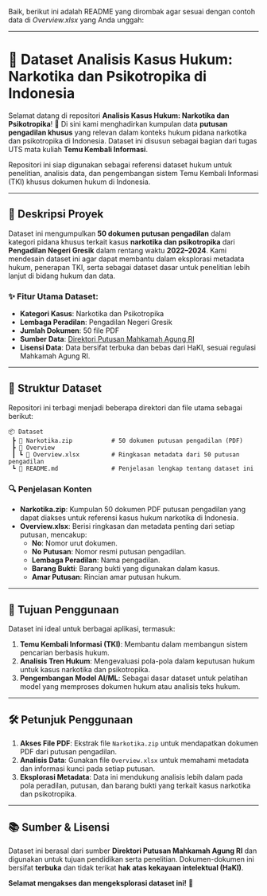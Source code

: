 Baik, berikut ini adalah README yang dirombak agar sesuai dengan contoh data di *Overview.xlsx* yang Anda unggah:

---

# 📂 **Dataset Analisis Kasus Hukum: Narkotika dan Psikotropika di Indonesia**

Selamat datang di repositori **Analisis Kasus Hukum: Narkotika dan Psikotropika**! 🎉 Di sini kami menghadirkan kumpulan data **putusan pengadilan khusus** yang relevan dalam konteks hukum pidana narkotika dan psikotropika di Indonesia. Dataset ini disusun sebagai bagian dari tugas UTS mata kuliah **Temu Kembali Informasi**.

Repositori ini siap digunakan sebagai referensi dataset hukum untuk penelitian, analisis data, dan pengembangan sistem Temu Kembali Informasi (TKI) khusus dokumen hukum di Indonesia.

---

## 📜 **Deskripsi Proyek**
Dataset ini mengumpulkan **50 dokumen putusan pengadilan** dalam kategori pidana khusus terkait kasus **narkotika dan psikotropika** dari **Pengadilan Negeri Gresik** dalam rentang waktu **2022–2024**. Kami mendesain dataset ini agar dapat membantu dalam eksplorasi metadata hukum, penerapan TKI, serta sebagai dataset dasar untuk penelitian lebih lanjut di bidang hukum dan data.

### ✨ **Fitur Utama Dataset:**
- **Kategori Kasus**: Narkotika dan Psikotropika
- **Lembaga Peradilan**: Pengadilan Negeri Gresik
- **Jumlah Dokumen**: 50 file PDF
- **Sumber Data**: [Direktori Putusan Mahkamah Agung RI](https://putusan3.mahkamahagung.go.id/direktori.html)
- **Lisensi Data**: Data bersifat terbuka dan bebas dari HaKI, sesuai regulasi Mahkamah Agung RI.

---

## 📂 **Struktur Dataset**
Repositori ini terbagi menjadi beberapa direktori dan file utama sebagai berikut:

```
📦 Dataset
 ┣ 📂 Narkotika.zip           # 50 dokumen putusan pengadilan (PDF)
 ┣ 📂 Overview
 ┃ ┗ 📄 Overview.xlsx         # Ringkasan metadata dari 50 putusan pengadilan
 ┗ 📄 README.md               # Penjelasan lengkap tentang dataset ini
```

### 🔍 **Penjelasan Konten**
- **Narkotika.zip**: Kumpulan 50 dokumen PDF putusan pengadilan yang dapat diakses untuk referensi kasus hukum narkotika di Indonesia.
- **Overview.xlsx**: Berisi ringkasan dan metadata penting dari setiap putusan, mencakup:
  - **No**: Nomor urut dokumen.
  - **No Putusan**: Nomor resmi putusan pengadilan.
  - **Lembaga Peradilan**: Nama pengadilan.
  - **Barang Bukti**: Barang bukti yang digunakan dalam kasus.
  - **Amar Putusan**: Rincian amar putusan hukum.

---

## 🎯 **Tujuan Penggunaan**
Dataset ini ideal untuk berbagai aplikasi, termasuk:
1. **Temu Kembali Informasi (TKI)**: Membantu dalam membangun sistem pencarian berbasis hukum.
2. **Analisis Tren Hukum**: Mengevaluasi pola-pola dalam keputusan hukum untuk kasus narkotika dan psikotropika.
3. **Pengembangan Model AI/ML**: Sebagai dasar dataset untuk pelatihan model yang memproses dokumen hukum atau analisis teks hukum.


---

## 🛠️ **Petunjuk Penggunaan**
1. **Akses File PDF**: Ekstrak file `Narkotika.zip` untuk mendapatkan dokumen PDF dari putusan pengadilan.
2. **Analisis Data**: Gunakan file `Overview.xlsx` untuk memahami metadata dan informasi kunci pada setiap putusan.
3. **Eksplorasi Metadata**: Data ini mendukung analisis lebih dalam pada pola peradilan, putusan, dan barang bukti yang terkait kasus narkotika dan psikotropika.

---

## 📚 **Sumber & Lisensi**
Dataset ini berasal dari sumber **Direktori Putusan Mahkamah Agung RI** dan digunakan untuk tujuan pendidikan serta penelitian. Dokumen-dokumen ini bersifat **terbuka** dan tidak terikat **hak atas kekayaan intelektual (HaKI)**.

**Selamat mengakses dan mengeksplorasi dataset ini!** 🚀
